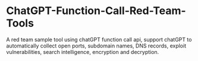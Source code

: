 # ChatGPT-Function-Call-Red-Team-Tools
A red team sample tool using chatGPT function call api, support chatGPT to automatically collect open ports, subdomain names, DNS records, exploit vulnerabilities, search intelligence, encryption and decryption.
